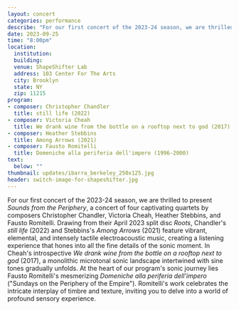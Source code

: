 ```yaml
---
layout: concert
categories: performance
describe: "For our first concert of the 2023-24 season, we are thrilled to present *Sounds from the Periphery*, a concert of four captivating quartets"
date: 2023-09-25
time: "8:00pm"
location:
  institution:
  building: 
  venue: ShapeShifter Lab
  address: 103 Center For The Arts
  city: Brooklyn
  state: NY
  zip: 11215
program:
- composer: Christopher Chandler
  title: still life (2022)
- composer: Victoria Cheah
  title: We drank wine from the bottle on a rooftop next to god (2017)
- composer: Heather Stebbins
  title: Among Arrows (2021)
- composer: Fausto Romitelli
  title: Domeniche alla periferia dell'impero (1996-2000)
text:
  below: ""
thumbnail: updates/ibarra_berkeley_250x125.jpg
header: switch-image-for-shapeshifter.jpg
---
```


For our first concert of the 2023-24 season, we are thrilled to present *Sounds from the Periphery*, a concert of four captivating quartets by composers Christopher Chandler, Victoria Cheah, Heather Stebbins, and Fausto Romitelli. Drawing from their April 2023 split disc *Roots*, Chandler's *still life* (2022) and Stebbins's *Among Arrows* (2021) feature vibrant, elemental, and intensely tactile electroacoustic music, creating a listening experience that hones into all the fine details of the sonic moment. In Cheah's introspective *We drank wine from the bottle on a rooftop next to god* (2017), a monolithic microtonal sonic landscape intertwined with sine tones gradually unfolds. At the heart of our program's sonic journey lies Fausto Romitelli's mesmerizing *Domeniche alla periferia dell'impero* ("Sundays on the Periphery of the Empire"). Romitelli's work celebrates the intricate interplay of timbre and texture, inviting you to delve into a world of profound sensory experience. 
